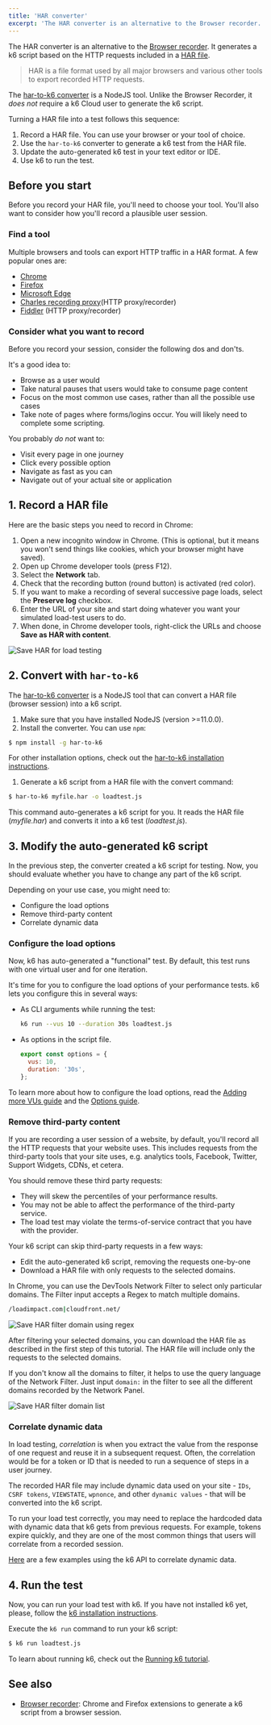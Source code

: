 ```yaml
---
title: 'HAR converter'
excerpt: 'The HAR converter is an alternative to the Browser recorder. It generates a k6 script based on the HTTP requests included on a HAR file.'
---
```


The HAR converter is an alternative to the [Browser recorder](/test-authoring/recording-a-session/browser-recorder).
It generates a k6 script based on the HTTP requests included in a [HAR file](<https://en.wikipedia.org/wiki/HAR_(file_format)>).

> HAR is a file format used by all major browsers and various other tools to export recorded HTTP requests.

The [har-to-k6 converter](https://github.com/k6io/har-to-k6) is a NodeJS tool.
Unlike the Browser Recorder, it _does not_ require a k6 Cloud user to generate the k6 script.

Turning a HAR file into a test follows this sequence:

1. Record a HAR file. You can use your browser or your tool of choice.
1. Use the `har-to-k6` converter to generate a k6 test from the HAR file.
1. Update the auto-generated k6 test in your text editor or IDE.
1. Use k6 to run the test.

## Before you start

Before you record your HAR file, you'll need to choose your tool.
You'll also want to consider how you'll record a plausible user session.

### Find a tool

Multiple browsers and tools can export HTTP traffic in a HAR format.
A few popular ones are:

- [Chrome](https://www.google.com/chrome/)
- [Firefox](https://www.mozilla.org/en-US/firefox/)
- [Microsoft Edge](https://www.microsoft.com/en-us/windows/microsoft-edge)
- [Charles recording proxy](http://www.charlesproxy.com/)(HTTP proxy/recorder)
- [Fiddler](http://www.telerik.com/fiddler) (HTTP proxy/recorder)

### Consider what you want to record

Before you record your session, consider the following dos and don'ts.

It's a good idea to:
- Browse as a user would
- Take natural pauses that users would take to consume page content
- Focus on the most common use cases, rather than all the possible use cases
- Take note of pages where forms/logins occur. You will likely need to complete some scripting.

You probably _do not_ want to:
- Visit every page in one journey
- Click every possible option
- Navigate as fast as you can
- Navigate out of your actual site or application


## 1. Record a HAR file

Here are the basic steps you need to record in Chrome:

1. Open a new incognito window in Chrome. (This is optional, but it means you won't send things like cookies, which your browser might have saved).
1. Open up Chrome developer tools (press F12).
1. Select the **Network** tab.
1. Check that the recording button (round button) is activated (red color).
1. If you want to make a recording of several successive page loads, select the **Preserve log** checkbox.
1. Enter the URL of your site and start doing whatever you want your simulated load-test users to do.
1. When done, in Chrome developer tools, right-click the URLs and choose **Save as HAR with content**.

![Save HAR for load testing](./images/session_recorder_save_as_har.png)


## 2. Convert with `har-to-k6`

The [har-to-k6 converter](https://github.com/k6io/har-to-k6) is a NodeJS tool that can convert a HAR file (browser session) into a k6 script.

1. Make sure that you have installed NodeJS (version >=11.0.0).
1. Install the converter. You can use `npm`:

  ```bash
  $ npm install -g har-to-k6
  ```

  For other installation options, check out the [har-to-k6 installation instructions](https://github.com/k6io/har-to-k6#installation).
1. Generate a k6 script from a HAR file with the convert command:

  ```bash
  $ har-to-k6 myfile.har -o loadtest.js
  ```

This command auto-generates a k6 script for you.
It reads the HAR file (_myfile.har_) and converts it into a k6 test (_loadtest.js_).

## 3. Modify the auto-generated k6 script

In the previous step, the converter created a k6 script for testing.
Now, you should evaluate whether you have to change any part of the k6 script.

Depending on your use case, you might need to:

- Configure the load options
- Remove third-party content
- Correlate dynamic data

### Configure the load options

Now, k6 has auto-generated a "functional" test.
By default, this test runs with one virtual user and for one iteration.

It's time for you to configure the load options of your performance tests.
k6 lets you configure this in several ways:

* As CLI arguments while running the test:

  ```bash
  k6 run --vus 10 --duration 30s loadtest.js
  ```

* As options in the script file.

  ```javascript
  export const options = {
    vus: 10,
    duration: '30s',
  };
  ```

To learn more about how to configure the load options, read the [Adding more VUs guide](/getting-started/running-k6#adding-more-vus) and the [Options guide](/using-k6/options).

### Remove third-party content

If you are recording a user session of a website, by default, you'll record all the HTTP requests that your website uses.
This includes requests from the third-party tools that your site uses,
e.g. analytics tools, Facebook, Twitter, Support Widgets, CDNs, et cetera.

You should remove these third party requests:

- They will skew the percentiles of your performance results.
- You may not be able to affect the performance of the third-party service.
- The load test may violate the terms-of-service contract that you have with the provider.

Your k6 script can skip third-party requests in a few ways:

* Edit the auto-generated k6 script, removing the requests one-by-one
* Download a HAR file with only requests to the selected domains.

In Chrome, you can use the DevTools Network Filter to select only particular domains.
The Filter input accepts a Regex to match multiple domains.

```bash
/loadimpact.com|cloudfront.net/
```

![Save HAR filter domain using regex](./images/session_recorder_filter_domain.png)

After filtering your selected domains, you can download the HAR file as described in the first step of this tutorial.
The HAR file will include only the requests to the selected domains.

If you don't know all the domains to filter, it helps to use the query language of the Network Filter.
Just input `domain:` in the filter to see all the different domains recorded by the Network Panel.

![Save HAR filter domain list](./images/session_recorder_filter_domain_list.png)

### Correlate dynamic data

In load testing, _correlation_ is when you extract the value from the response of one request and reuse it in a subsequent request.
Often, the correlation would be for a token or ID that is needed to run a sequence of steps in a user journey.

The recorded HAR file may include dynamic data used on your site - `IDs`, `CSRF tokens`, `VIEWSTATE`, `wpnonce`, and other `dynamic values` - that will be converted into the k6 script.

To run your load test correctly, you may need to replace the hardcoded data with dynamic data that k6 gets from previous requests.
For example, tokens expire quickly, and they are one of the most common things that users will correlate from a recorded session.

[Here](/examples/correlation-and-dynamic-data) are a few examples using the k6 API to correlate dynamic data.

## 4. Run the test

Now, you can run your load test with k6. If you have not installed k6 yet, please, follow the [k6 installation instructions](/getting-started/installation).

Execute the `k6 run` command to run your k6 script:

```bash
$ k6 run loadtest.js
```

To learn about running k6, check out the [Running k6 tutorial](/getting-started/running-k6).

## See also

- [Browser recorder](/test-authoring/recording-a-session/browser-recorder): Chrome and Firefox extensions to generate a k6 script from a browser session.


